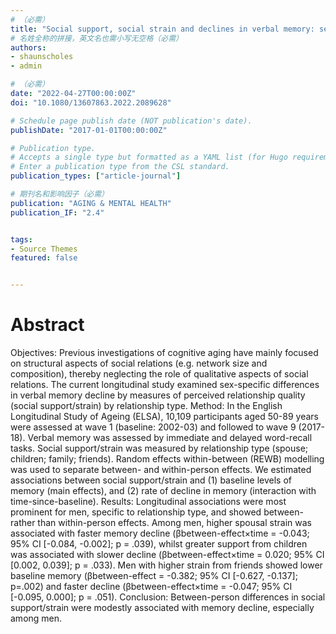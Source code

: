```yaml
---
# （必需）
title: "Social support, social strain and declines in verbal memory: sex-specific associations based on 16-year follow-up of the English Longitudinal Study of Ageing cohort"
# 名姓全称的拼接，英文名也需小写无空格（必需）
authors:
- shaunscholes
- admin

# （必需）
date: "2022-04-27T00:00:00Z"
doi: "10.1080/13607863.2022.2089628"

# Schedule page publish date (NOT publication's date).
publishDate: "2017-01-01T00:00:00Z"

# Publication type.
# Accepts a single type but formatted as a YAML list (for Hugo requirements).
# Enter a publication type from the CSL standard.
publication_types: ["article-journal"]

# 期刊名和影响因子（必需）
publication: "AGING & MENTAL HEALTH"
publication_IF: "2.4"


tags:
- Source Themes
featured: false


---
```


# **Abstract**
Objectives: Previous investigations of cognitive aging have mainly focused on structural aspects of social relations (e.g. network size and composition), thereby neglecting the role of qualitative aspects of social relations. The current longitudinal study examined sex-specific differences in verbal memory decline by measures of perceived relationship quality (social support/strain) by relationship type. Method: In the English Longitudinal Study of Ageing (ELSA), 10,109 participants aged 50-89 years were assessed at wave 1 (baseline: 2002-03) and followed to wave 9 (2017-18). Verbal memory was assessed by immediate and delayed word-recall tasks. Social support/strain was measured by relationship type (spouse; children; family; friends). Random effects within-between (REWB) modelling was used to separate between- and within-person effects. We estimated associations between social support/strain and (1) baseline levels of memory (main effects), and (2) rate of decline in memory (interaction with time-since-baseline). Results: Longitudinal associations were most prominent for men, specific to relationship type, and showed between- rather than within-person effects. Among men, higher spousal strain was associated with faster memory decline (βbetween-effect×time = -0.043; 95% CI [-0.084, -0.002]; p = .039), whilst greater support from children was associated with slower decline (βbetween-effect×time = 0.020; 95% CI [0.002, 0.039]; p = .033). Men with higher strain from friends showed lower baseline memory (βbetween-effect = -0.382; 95% CI [-0.627, -0.137]; p=.002) and faster decline (βbetween-effect×time = -0.047; 95% CI [-0.095, 0.000]; p = .051). Conclusion: Between-person differences in social support/strain were modestly associated with memory decline, especially among men.